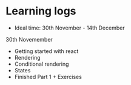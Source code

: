 # Learning logs

- Ideal time: 30th November - 14th December

30th Novemember

- Getting started with react
- Rendering
- Conditional rendering
- States
- Finished Part 1 + Exercises
